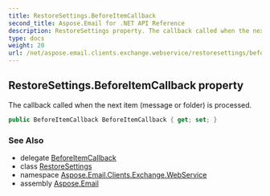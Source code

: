 ```yaml
---
title: RestoreSettings.BeforeItemCallback
second_title: Aspose.Email for .NET API Reference
description: RestoreSettings property. The callback called when the next item message or folder is processed
type: docs
weight: 20
url: /net/aspose.email.clients.exchange.webservice/restoresettings/beforeitemcallback/
---
```

## RestoreSettings.BeforeItemCallback property

The callback called when the next item (message or folder) is processed.

```csharp
public BeforeItemCallback BeforeItemCallback { get; set; }
```

### See Also

* delegate [BeforeItemCallback](../../../aspose.email.common.delegate/beforeitemcallback/)
* class [RestoreSettings](../)
* namespace [Aspose.Email.Clients.Exchange.WebService](../../restoresettings/)
* assembly [Aspose.Email](../../../)


